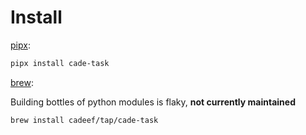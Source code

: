# Install

[pipx](https://pypa.github.io/pipx/):

```sh
pipx install cade-task
```

[brew](https://brew.sh/):

Building bottles of python modules is flaky, **not currently maintained**

```sh
brew install cadeef/tap/cade-task
```
